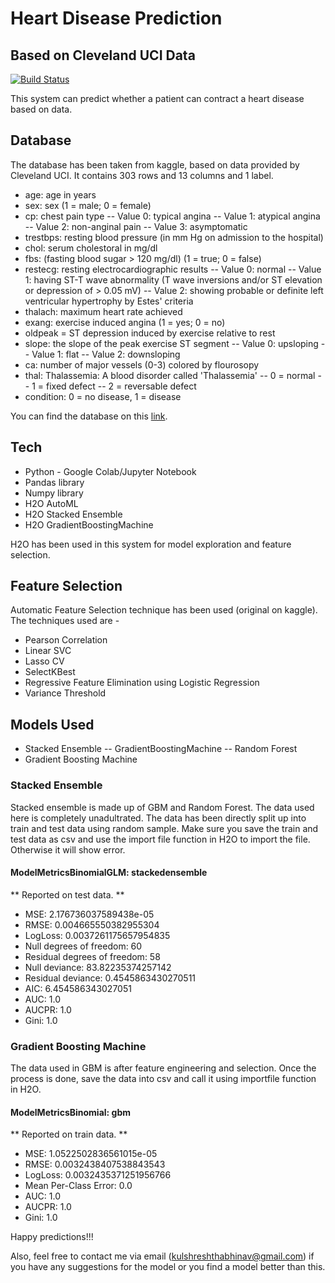 # Heart Disease Prediction
## Based on Cleveland UCI Data
[![Build Status](https://travis-ci.org/joemccann/dillinger.svg?branch=master)](https://travis-ci.org/joemccann/dillinger)

This system can predict whether a patient can contract a heart
disease based on data.
## Database
The database has been taken from kaggle, based on data provided
by Cleveland UCI. It contains 303 rows and 13 columns and 1 label.

- age: age in years
- sex: sex (1 = male; 0 = female)
- cp: chest pain type
-- Value 0: typical angina
-- Value 1: atypical angina
-- Value 2: non-anginal pain
-- Value 3: asymptomatic
- trestbps: resting blood pressure (in mm Hg on admission to the hospital)
- chol: serum cholestoral in mg/dl
- fbs: (fasting blood sugar > 120 mg/dl) (1 = true; 0 = false)
- restecg: resting electrocardiographic results
-- Value 0: normal
-- Value 1: having ST-T wave abnormality (T wave inversions and/or ST 
elevation or depression of > 0.05 mV)
-- Value 2: showing probable or definite left ventricular hypertrophy by Estes' criteria
- thalach: maximum heart rate achieved
- exang: exercise induced angina (1 = yes; 0 = no)
- oldpeak = ST depression induced by exercise relative to rest
- slope: the slope of the peak exercise ST segment
-- Value 0: upsloping
-- Value 1: flat
-- Value 2: downsloping
- ca: number of major vessels (0-3) colored by flourosopy
- thal: Thalassemia: A blood disorder called 'Thalassemia' 
-- 0 = normal
-- 1 = fixed defect
-- 2 = reversable defect
- condition: 0 = no disease, 1 = disease

You can find the database on this [link](https://www.kaggle.com/ronitf/heart-disease-uci).


## Tech

- Python - Google Colab/Jupyter Notebook
- Pandas library
- Numpy library
- H2O AutoML
- H2O Stacked Ensemble
- H2O GradientBoostingMachine

H2O has been used in this system for model exploration and feature selection.

## Feature Selection
Automatic Feature Selection technique has been used (original on kaggle).
The techniques used are -
- Pearson Correlation
- Linear SVC
- Lasso CV
- SelectKBest
- Regressive Feature Elimination using Logistic Regression
- Variance Threshold

## Models Used

- Stacked Ensemble 
-- GradientBoostingMachine
-- Random Forest
- Gradient Boosting Machine

### Stacked Ensemble
Stacked ensemble is made up of GBM and Random Forest. The data used here is completely
unadultrated. The data has been directly split up into train and test data using random
sample. Make sure you save the train and test data as csv and use the import file function
in H2O to import the file. Otherwise it will show error.
#### ModelMetricsBinomialGLM: stackedensemble
** Reported on test data. **
- MSE: 2.176736037589438e-05
- RMSE: 0.004665550382955304
- LogLoss: 0.0037261175657954835
- Null degrees of freedom: 60
- Residual degrees of freedom: 58
- Null deviance: 83.82235374257142
- Residual deviance: 0.4545863430270511
- AIC: 6.454586343027051
- AUC: 1.0
- AUCPR: 1.0
- Gini: 1.0

### Gradient Boosting Machine
The data used in GBM is after feature engineering and selection. Once the process is done, 
save the data into csv and call it using importfile function in H2O.
#### ModelMetricsBinomial: gbm
** Reported on train data. **
- MSE: 1.0522502836561015e-05
- RMSE: 0.0032438407538843543
- LogLoss: 0.0032435371251956766
- Mean Per-Class Error: 0.0
- AUC: 1.0
- AUCPR: 1.0
- Gini: 1.0

Happy predictions!!!

Also, feel free to contact me via email (kulshreshthabhinav@gmail.com) if you have any suggestions for the model or you find a model better than this.
